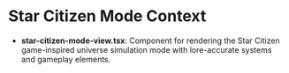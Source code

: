 # Star Citizen Mode Context

- **star-citizen-mode-view.tsx**: Component for rendering the Star Citizen game-inspired universe simulation mode with lore-accurate systems and gameplay elements. 